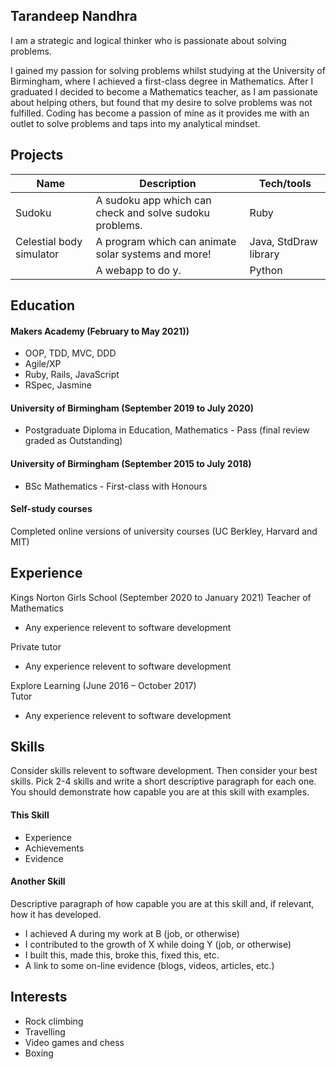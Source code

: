 ## Tarandeep Nandhra

I am a strategic and logical thinker who is passionate about solving problems. 

I gained my passion for solving problems whilst studying at the University of Birmingham, where I achieved a first-class degree in Mathematics. After I graduated I decided to become a Mathematics teacher, as I am passionate about helping others, but found that my desire to solve problems was not fulfilled. Coding has become a passion of mine as it provides me with an outlet to solve problems and taps into my analytical mindset.

## Projects

| Name                         | Description       | Tech/tools        |
| ---------------------------- | ----------------- | ----------------- |
| Sudoku | A sudoku app which can check and solve sudoku problems. | Ruby          |
| Celestial body simulator      | A program which can animate solar systems and more! | Java, StdDraw library |
| <best cs61a project> | A webapp to do y. | Python             |

## Education

#### Makers Academy (February to May 2021))

- OOP, TDD, MVC, DDD
- Agile/XP
- Ruby, Rails, JavaScript
- RSpec, Jasmine

#### University of Birmingham (September 2019 to July 2020)

- Postgraduate Diploma in Education, Mathematics - Pass (final review graded as Outstanding)

#### University of Birmingham (September 2015 to July 2018)

- BSc Mathematics - First-class with Honours

#### Self-study courses

Completed online versions of university courses (UC Berkley, Harvard and MIT)

## Experience

Kings Norton Girls School (September 2020 to January 2021)
Teacher of Mathematics

- Any experience relevent to software development

Private tutor

- Any experience relevent to software development

Explore Learning  (June 2016 – October 2017)  
Tutor

- Any experience relevent to software development

## Skills

Consider skills relevent to software development. Then consider your best skills. Pick 2-4 skills and write a short descriptive paragraph for each one. You should demonstrate how capable you are at this skill with examples.

#### This Skill

- Experience
- Achievements
- Evidence

#### Another Skill

Descriptive paragraph of how capable you are at this skill and, if relevant, how it has developed.

- I achieved A during my work at B (job, or otherwise)
- I contributed to the growth of X while doing Y (job, or otherwise)
- I built this, made this, broke this, fixed this, etc.
- A link to some on-line evidence (blogs, videos, articles, etc.)

## Interests

- Rock climbing
- Travelling
- Video games and chess
- Boxing
